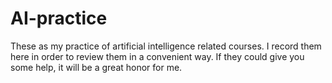 # AI-practice
These as my practice of artificial intelligence related courses. I record them here in order to review them in a convenient way. If they could give you some help, it will be a great honor for me.
